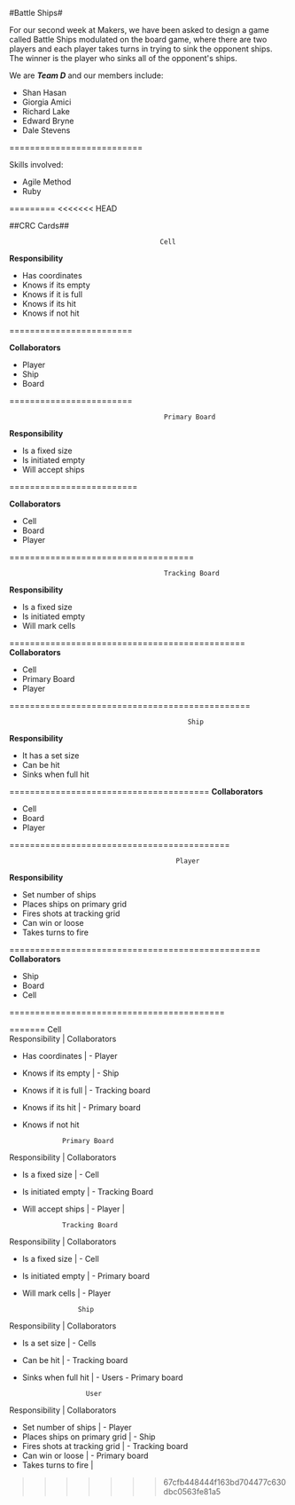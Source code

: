 #Battle Ships#


For our second week at Makers, we have been asked to design a game called Battle Ships modulated on the board game, where there are two players and each player takes turns in trying to sink the opponent ships.
The winner is the player who sinks all of the opponent's ships. 


We are **_Team D_** and our members include:

- Shan Hasan
- Giorgia Amici
- Richard Lake
- Edward Bryne
- Dale Stevens

==========================

Skills involved:
- Agile Method
- Ruby


=========
<<<<<<< HEAD

##CRC Cards##

                                          Cell  

**Responsibility**                     
- Has coordinates                  
- Knows if its empty              
- Knows if it is full             
- Knows if its hit       
- Knows if not hit

========================

**Collaborators**
- Player
- Ship
- Board


========================


                                           Primary Board  

**Responsibility**        
- Is a fixed size       
- Is initiated empty   
- Will accept ships     

=========================

**Collaborators**
- Cell
- Board
- Player

====================================
                                         


                                           Tracking Board  
**Responsibility** 

- Is a fixed size 
- Is initiated empty 
- Will mark cells 

==============================================
**Collaborators**
- Cell
- Primary Board
- Player

===============================================

          
                                                 Ship  

**Responsibility**        
- It has a set size         
- Can be hit            
- Sinks when full hit    

=======================================
**Collaborators**
- Cell
- Board
- Player

===========================================

                                         
                                              Player  

**Responsibility**                  
- Set number of ships                
- Places ships on primary grid      
- Fires shots at tracking grid     
- Can win or loose                
- Takes turns to fire



=================================================
**Collaborators**
- Ship
- Board
- Cell


==========================================

                                          

  

=======
                    Cell  
Responsibility        |   Collaborators 
- Has coordinates     |   - Player
- Knows if its empty  |   - Ship
- Knows if it is full |   - Tracking board
- Knows if its hit    |   - Primary board
- Knows if not hit

                Primary Board  
Responsibility        |   Collaborators 
- Is a fixed size     |   - Cell
- Is initiated empty  |   - Tracking Board
- Will accept ships   |   - Player
                      |   


                Tracking Board  
Responsibility        |   Collaborators 
- Is a fixed size     |   - Cell
- Is initiated empty  |   - Primary board
- Will mark cells     |   - Player

                    Ship  
Responsibility        |   Collaborators 
- Is a set size       |   - Cells
- Can be hit          |   - Tracking board
- Sinks when full hit |   - Users
                          - Primary board
                                

                      User  
Responsibility                  |  Collaborators 
- Set number of ships           |     - Player
- Places ships on primary grid  |     - Ship
- Fires shots at tracking grid  |     - Tracking board
- Can win or loose              |     - Primary board
- Takes turns to fire           |
>>>>>>> 67cfb448444f163bd704477c630dbc0563fe81a5

